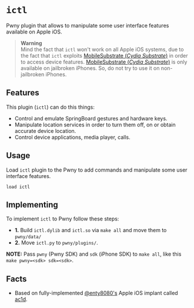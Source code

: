 # `ictl`

Pwny plugin that allows to manipulate some user interface features available on Apple iOS.

> **Warning**  
> Mind the fact that `ictl` won't work on all Apple iOS systems, due to the fact that `ictl` exploits [MobileSubstrate (*Cydia Substrate*)](https://iphonedev.wiki/index.php/Cydia_Substrate) in order to access device features. [MobileSubstrate (*Cydia Substrate*)](https://iphonedev.wiki/index.php/Cydia_Substrate) is only available on jailbroken iPhones. So, do not try to use it on non-jailbroken iPhones.

## Features

This plugin (`ictl`) can do this things:

* Control and emulate SpringBoard gestures and hardware keys.
* Manipulate location services in order to turn them off, on or obtain accurate device location.
* Control device applications, media player, calls.

## Usage

Load `ictl` plugin to the Pwny to add commands and manipulate some user interface features.

`load ictl`

## Implementing

To implement `ictl` to Pwny follow these steps:

* **1.** Build `ictl.dylib` and `ictl.so` via `make all` and move them to `pwny/data/`
* **2.** Move `ictl.py` to `pwny/plugins/`.

**NOTE:** Pass `pwny` (Pwny SDK) and `sdk` (iPhone SDK) to `make all`, like this `make pwny=<sdk> sdk=<sdk>`.

## Facts

* Based on fully-implemented [@enty8080's](https://github.com/enty8080) Apple iOS implant called [ac1d](https://web.archive.org/web/20201118064306/http://github.com/enty8080/ac1d).
